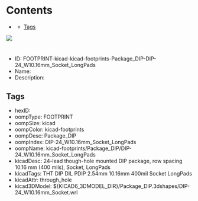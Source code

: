 



Contents
========

* [](#)
	* [Tags](#tags)
  
![][im]
# 

- ID: FOOTPRINT-kicad-kicad-footprints-Package_DIP-DIP-24_W10.16mm_Socket_LongPads
- Name: 
- Description: 

## Tags

- hexID: 
- oompType: FOOTPRINT
- oompSize: kicad
- oompColor: kicad-footprints
- oompDesc: Package_DIP
- oompIndex: DIP-24_W10.16mm_Socket_LongPads
- oompName: kicad-footprints/Package_DIP/DIP-24_W10.16mm_Socket_LongPads
- kicadDesc: 24-lead though-hole mounted DIP package, row spacing 10.16 mm (400 mils), Socket, LongPads
- kicadTags: THT DIP DIL PDIP 2.54mm 10.16mm 400mil Socket LongPads
- kicadAttr: through_hole
- kicad3DModel: ${KICAD6_3DMODEL_DIR}/Package_DIP.3dshapes/DIP-24_W10.16mm_Socket.wrl



[im]: image.png
